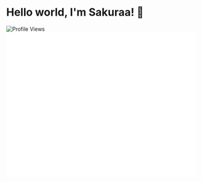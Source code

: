 # Hello world, I'm Sakuraa! 👋
![Profile Views](https://komarev.com/ghpvc/?username=SakuraaDevelopment&style=flat-square&color=orange)
<picture>
  <img src="/github-metrics.svg" alt="Metrics">
</picture>
